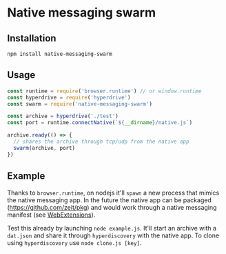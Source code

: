 Native messaging swarm
======================

## Installation

```
npm install native-messaging-swarm
```

## Usage

```javascript
const runtime = require('browser.runtime') // or window.runtime
const hyperdrive = require('hyperdrive')
const swarm = require('native-messaging-swarm')

const archive = hyperdrive('./test')
const port = runtime.connectNative(`${__dirname}/native.js`)

archive.ready(() => {
  // shares the archive through tcp/udp from the native app
  swarm(archive, port)
})
```

## Example

Thanks to `browser.runtime`, on nodejs it'll `spawn` a new process that mimics the native messaging app. In the future the native app can be packaged (https://github.com/zeit/pkg) and would work through a native messaging manifest (see [WebExtensions](https://developer.mozilla.org/en-US/Add-ons/WebExtensions/Native_messaging)).

Test this already by launching `node example.js`. It'll start an archive with a `dat.json` and share it through `hyperdiscovery` with the native app.
To clone using `hyperdiscovery` use `node clone.js [key]`.
